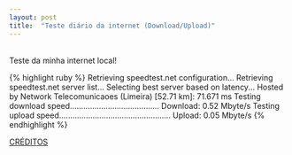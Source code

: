 ```yaml
---
layout: post
title:  "Teste diário da internet (Download/Upload)"
---
```

<br />
Teste da minha internet local!  <br />

{% highlight ruby %}
Retrieving speedtest.net configuration...
Retrieving speedtest.net server list...
Selecting best server based on latency...
Hosted by Network Telecomunicaoes (Limeira) [52.71 km]: 71.671 ms
Testing download speed........................................
Download: 0.52 Mbyte/s
Testing upload speed..................................................
Upload: 0.05 Mbyte/s
{% endhighlight %}

[CRÉDITOS](https://github.com/sivel/speedtest-cli/)
